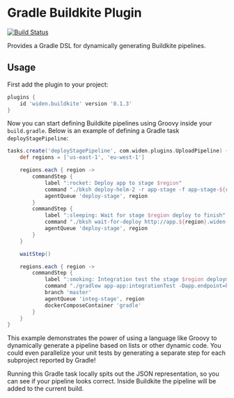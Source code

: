 # Gradle Buildkite Plugin

[![Build Status](https://badge.buildkite.com/9a1d9c36585e925d7b531e3f456a33de3bddda2a6db9ffee91.svg)](https://buildkite.com/widen/gradle-buildkite-plugin)

Provides a Gradle DSL for dynamically generating Buildkite pipelines.

## Usage

First add the plugin to your project:

```groovy
plugins {
    id 'widen.buildkite' version '0.1.3'
}
```

Now you can start defining Buildkite pipelines using Groovy inside your `build.gradle`. Below is an example of defining a Gradle task `deployStagePipeline`:

```groovy
tasks.create('deployStagePipeline', com.widen.plugins.UploadPipeline) {
    def regions = ['us-east-1', 'eu-west-1']

    regions.each { region ->
        commandStep {
            label ":rocket: Deploy app to stage $region"
            command "./bksh deploy-helm-2 -r app-stage -f app-stage-${region}.yaml -g \${DOCKER_TAG} -k ${k8s('stage', region)} -v 4.2.3"
            agentQueue 'deploy-stage', region
        }
        commandStep {
            label ":sleeping: Wait for stage $region deploy to finish"
            command "./bksh wait-for-deploy http://app.${region}.widen-stage.com/health"
            agentQueue 'deploy-stage', region
        }
    }

    waitStep()

    regions.each { region ->
        commandStep {
            label ":smoking: Integration test the stage $region deployment"
            command "./gradlew app-app:integrationTest -Dapp.endpoint=http://app.${region}.widen-stage.com --continue \${GRADLE_SWITCHES}"
            branch 'master'
            agentQueue 'integ-stage', region
            dockerComposeContainer 'gradle'
        }
    }
}
```

This example demonstrates the power of using a language like Groovy to dynamically generate a pipeline based on lists or other dynamic code. You could even parallelize your unit tests by generating a separate step for each subproject reported by Gradle!

Running this Gradle task locally spits out the JSON representation, so you can see if your pipeline looks correct. Inside Buildkite the pipeline will be added to the current build.
